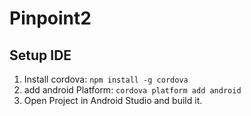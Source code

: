 # Pinpoint2

## Setup IDE

1. Install cordova: `npm install -g cordova`
2. add android Platform: `cordova platform add android `
3. Open Project in Android Studio and build it.